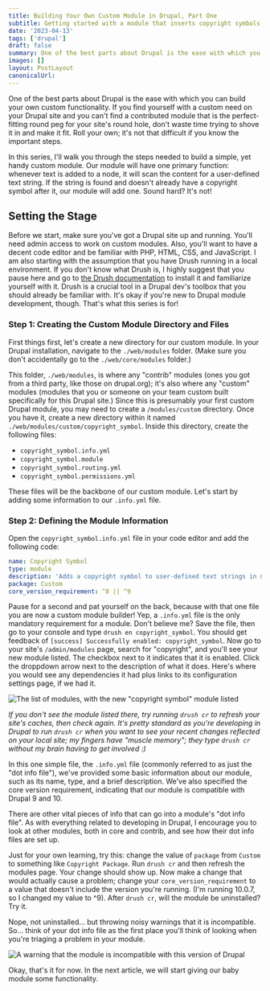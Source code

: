 ```yaml
---
title: Building Your Own Custom Module in Drupal, Part One
subtitle: Getting started with a module that inserts copyright symbols into text
date: '2023-04-13'
tags: ['drupal']
draft: false
summary: One of the best parts about Drupal is the ease with which you can build your own custom functionality. If you find yourself with a custom need on your Drupal site and you can't find a contributed module that is the perfect-fitting round peg for your site's round hole, don't waste time trying to shove it in and make it fit. Roll your own; it's not that difficult if you know the important steps.
images: []
layout: PostLayout
canonicalUrl:
---
```


One of the best parts about Drupal is the ease with which you can build your own custom functionality. If you find yourself with a custom need on your Drupal site and you can't find a contributed module that is the perfect-fitting round peg for your site's round hole, don't waste time trying to shove it in and make it fit. Roll your own; it's not that difficult if you know the important steps.

In this series, I'll walk you through the steps needed to build a simple, yet handy custom module. Our module will have one primary function: whenever text is added to a node, it will scan the content for a user-defined text string. If the string is found and doesn't already have a copyright symbol after it, our module will add one. Sound hard? It's not!

## Setting the Stage

Before we start, make sure you've got a Drupal site up and running. You'll need admin access to work on custom modules. Also, you'll want to have a decent code editor and be familiar with PHP, HTML, CSS, and JavaScript. I am also starting with the assumption that you have Drush running in a local environment. If you don't know what Drush is, I highly suggest that you pause here and go to [the Drush documentation](https://drush.org) to install it and familiarize yourself with it. Drush is a crucial tool in a Drupal dev's toolbox that you should already be familiar with. It's okay if you're new to Drupal module development, though. That's what this series is for!

### Step 1: Creating the Custom Module Directory and Files

First things first, let's create a new directory for our custom module. In your Drupal installation, navigate to the `./web/modules` folder. (Make sure you don't accidentally go to the `./web/core/modules` folder.)

This folder, `./web/modules`, is where any "contrib" modules (ones you got from a third party, like those on drupal.org); it's also where any "custom" modules (modules that you or someone on your team custom built specifically for this Drupal site.) Since this is presumably your first custom Drupal module, you may need to create a `/modules/custom` directory. Once you have it, create a new directory within it named `./web/modules/custom/copyright_symbol`. Inside this directory, create the following files:

- `copyright_symbol.info.yml`
- `copyright_symbol.module`
- `copyright_symbol.routing.yml`
- `copyright_symbol.permissions.yml`

These files will be the backbone of our custom module. Let's start by adding some information to our `.info.yml` file.

### Step 2: Defining the Module Information

Open the `copyright_symbol.info.yml` file in your code editor and add the following code:

```yaml
name: Copyright Symbol
type: module
description: 'Adds a copyright symbol to user-defined text strings in nodes.'
package: Custom
core_version_requirement: ^8 || ^9
```

Pause for a second and pat yourself on the back, because with that one file you are now a custom module builder! Yep, a `.info.yml` file is the only mandatory requirement for a module. Don't believe me? Save the file, then go to your console and type `drush en copyright_symbol`. You should get feedback of `[success] Successfully enabled: copyright_symbol`. Now go to your site's `/admin/modules` page, search for "copyright", and you'll see your new module listed. The checkbox next to it indicates that it is enabled. Click the droppdown arrow next to the description of what it does. Here's where you would see any dependencies it had plus links to its configuration settings page, if we had it.

![The list of modules, with the new "copyright symbol" module listed](/static/images/copyright01.png 'copyright')

_If you don't see the module listed there, try running `drush cr` to refresh your site's caches, then check again. It's pretty standard as you're developing in Drupal to run `drush cr` when you want to see your recent changes reflected on your local site; my fingers have "muscle memory"; they type `drush cr` without my brain having to get involved :)_

In this one simple file, the `.info.yml` file (commonly referred to as just the "dot info file"), we've provided some basic information about our module, such as its name, type, and a brief description. We've also specified the core version requirement, indicating that our module is compatible with Drupal 9 and 10.

There are other vital pieces of info that can go into a module's "dot info file". As with everything related to developing in Drupal, I encourage you to look at other modules, both in core and contrib, and see how their dot info files are set up.

Just for your own learning, try this: change the value of `package` from `Custom` to something like `Copyright Package`. Run `drush cr` and then refresh the modules page. Your change should show up. Now make a change that would actually cause a problem; change your `core_version_requirement` to a value that doesn't include the version you're running. (I'm running 10.0.7, so I changed my value to ^9). After `drush cr`, will the module be uninstalled? Try it.

Nope, not uninstalled... but throwing noisy warnings that it is incompatible. So... think of your dot info file as the first place you'll think of looking when you're triaging a problem in your module.

![A warning that the module is incompatible with this version of Drupal](/static/images/copyright03.png 'copyright 03')

Okay, that's it for now. In the next article, we will start giving our baby module some functionality.
